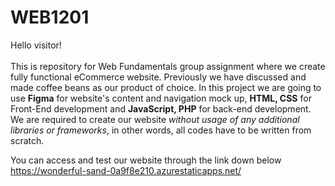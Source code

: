 # WEB1201
Hello visitor!<br>
<br>
This is repository for Web Fundamentals group assignment where we create fully functional eCommerce website. Previously we have discussed and made coffee beans as our product of choice. In this project we are going to use <b>Figma</b> for website's content and navigation mock up, <b> HTML, CSS</b> for Front-End development and <b>JavaScript, PHP</b> for back-end development. We are required to create our website <i>without usage of any additional libraries or frameworks</i>, in other words, all codes have to be written from scratch.

You can access and test our website through the link down below <br>
https://wonderful-sand-0a9f8e210.azurestaticapps.net/
